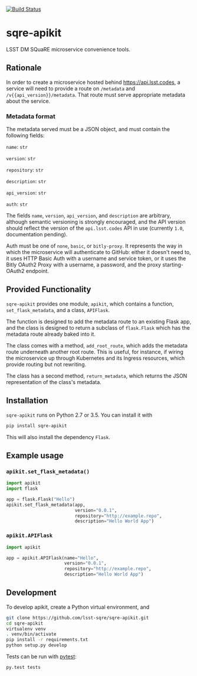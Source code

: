 [![Build Status](https://travis-ci.org/lsst-sqre/sqre-apikit.svg?branch=master)](https://travis-ci.org/lsst-sqre/sqre-apikit)

# sqre-apikit

LSST DM SQuaRE microservice convenience tools.

## Rationale

In order to create a microservice hosted behind https://api.lsst.codes,
a service will need to provide a route on `/metadata` and
`/v{{api_version}}/metadata`.  That route must serve appropriate
metadata about the service.

### Metadata format

The metadata served must be a JSON object, and must contain the
following fields: 

`name`: `str`

`version`: `str`

`repository`: `str`

`description`: `str`

`api_version`: `str`

`auth`: `str`

The fields `name`, `version`, `api_version`, and `description` are
arbitrary, although semantic versioning is strongly encouraged, and the
API version should reflect the version of the `api.lsst.codes` API in
use (currently `1.0`, documentation pending).

Auth must be one of `none`, `basic`, or `bitly-proxy`.  It represents
the way in which the microservice will authenticate to GitHub: either it
doesn't need to, it uses HTTP Basic Auth with a username and service
token, or it uses the Bitly OAuth2 Proxy with a username, a password,
and the proxy starting-OAuth2 endpoint.

## Provided Functionality

`sqre-apikit` provides one module, `apikit`, which contains a function,
`set_flask_metadata`, and a class, `APIFlask`.

The function is designed to add the metadata route to an existing Flask
app, and the class is designed to return a subclass of
`flask.Flask` which has the metadata route already baked into it.

The class comes with a method, `add_root_route`, which adds the metadata
route underneath another root route.  This is useful, for instance, if
wiring the microservice up through Kubernetes and its Ingress resources,
which provide routing but not rewriting.

The class has a second method, `return_metadata`, which returns the
JSON representation of the class's metadata.

## Installation

`sqre-apikit` runs on Python 2.7 or 3.5. You can install it with

```bash
pip install sqre-apikit
```

This will also install the dependency `Flask`.

## Example usage

### `apikit.set_flask_metadata()`

```python
import apikit
import flask

app = flask.Flask("Hello")
apikit.set_flask_metadata(app,
                          version="0.0.1",
                          repository="http://example.repo",
                          description="Hello World App")
```

### `apikit.APIFlask`

```python
import apikit

app = apikit.APIFlask(name="Hello",
                      version="0.0.1",
                      repository="http://example.repo",
                      description="Hello World App")
```

## Development

To develop apikit, create a Python virtual environment, and

```bash
git clone https://github.com/lsst-sqre/sqre-apikit.git
cd sqre-apikit
virtualenv venv
. venv/bin/activate
pip install -r requirements.txt
python setup.py develop
```
Tests can be run with [pytest](http://pytest.org/latest/):

```bash
py.test tests
```

